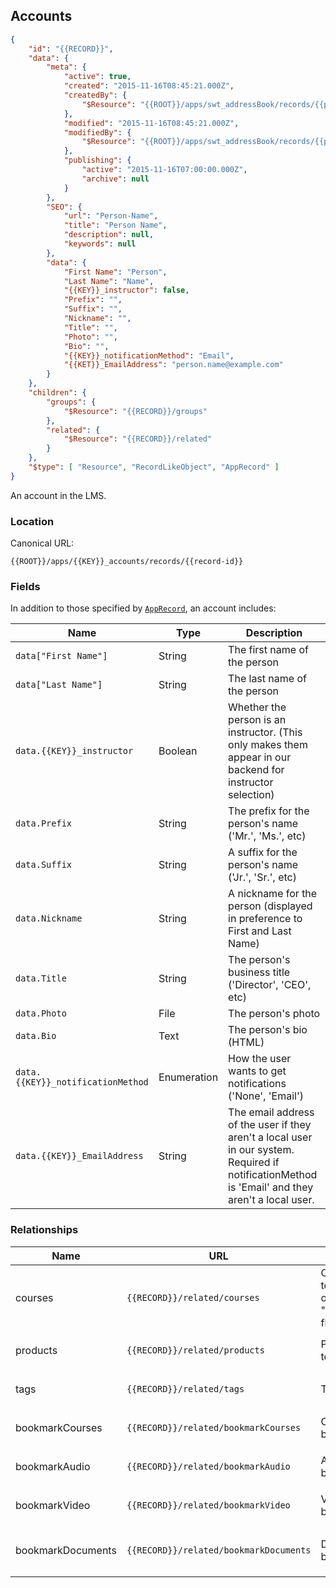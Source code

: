 ## Accounts

```json
{
	"id": "{{RECORD}}",
	"data": {
		"meta": {
			"active": true,
			"created": "2015-11-16T08:45:21.000Z",
			"createdBy": {
				"$Resource": "{{ROOT}}/apps/swt_addressBook/records/{{person-id}}"
			},
			"modified": "2015-11-16T08:45:21.000Z",
			"modifiedBy": {
				"$Resource": "{{ROOT}}/apps/swt_addressBook/records/{{person-id}}"
			},
			"publishing": {
				"active": "2015-11-16T07:00:00.000Z",
				"archive": null
			}
		},
		"SEO": {
			"url": "Person-Name",
			"title": "Person Name",
			"description": null,
			"keywords": null
		},
		"data": {
			"First Name": "Person",
			"Last Name": "Name",
			"{{KEY}}_instructor": false,
			"Prefix": "",
			"Suffix": "",
			"Nickname": "",
			"Title": "",
			"Photo": "",
			"Bio": "",
			"{{KEY}}_notificationMethod": "Email",
			"{{KET}}_EmailAddress": "person.name@example.com"
		}
	},
	"children": {
		"groups": {
			"$Resource": "{{RECORD}}/groups"
		},
		"related": {
			"$Resource": "{{RECORD}}/related"
		}
	},
	"$type": [ "Resource", "RecordLikeObject", "AppRecord" ]
}
```

An account in the LMS.

### Location

Canonical URL:

``{{ROOT}}/apps/{{KEY}}_accounts/records/{{record-id}}``

### Fields

In addition to those specified by [``AppRecord``](#record-apprecord), an account includes:

Name | Type | Description
---- | ---- | -----------
``data["First Name"]`` | String | The first name of the person
``data["Last Name"]`` | String | The last name of the person
``data.{{KEY}}_instructor`` | Boolean | Whether the person is an instructor. (This only makes them appear in our backend for instructor selection)
``data.Prefix`` | String | The prefix for the person's name ('Mr.', 'Ms.', etc)
``data.Suffix`` | String | A suffix for the person's name ('Jr.', 'Sr.', etc)
``data.Nickname`` | String | A nickname for the person (displayed in preference to First and Last Name)
``data.Title`` | String | The person's business title ('Director', 'CEO', etc)
``data.Photo`` | File | The person's photo
``data.Bio`` | Text | The person's bio (HTML)
``data.{{KEY}}_notificationMethod`` | Enumeration | How the user wants to get notifications ('None', 'Email')
``data.{{KEY}}_EmailAddress`` | String | The email address of the user if they aren't a local user in our system. Required if notificationMethod is 'Email' and they aren't a local user.
    
### Relationships

Name | URL | Description | Item Type
---- | --- | ----------- | ---------
courses | ``{{RECORD}}/related/courses`` | Courses that this user is considered to have purchased, for the purposes of the "thisCourseRequiresOffsitePurchase" flag on a Course. | [``AppRecordList``](#collection-types) with [Course](#courses) objects
products | ``{{RECORD}}/related/products`` | Products that this user is considered to have purchased. | [``AppRecordList``](#collection-types) with [Product](#products) objects.
tags | ``{{RECORD}}/related/tags`` | Tags associated with this user | [``AppRecordList``](#collection-types) with [Tag](#tags) objects.
bookmarkCourses | ``{{RECORD}}/related/bookmarkCourses`` | Courses that this user has bookmarked / favorited | [``AppRecordList``](#collection-types) with [Course](#courses) objects.
bookmarkAudio | ``{{RECORD}}/related/bookmarkAudio`` | Audio files that this user has bookmarked / favorited | [``AppRecordList``](#collection-types) with [Audio](#audio) objects.
bookmarkVideo | ``{{RECORD}}/related/bookmarkVideo`` | Videos that this user has bookmarked / favorited | [``AppRecordList``](#collection-types) with [Video](#video) objects.
bookmarkDocuments | ``{{RECORD}}/related/bookmarkDocuments`` | Documents that this user has bookmarked / favorited | [``AppRecordList``](#collection-types) with [Document](#documents) objects.
